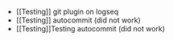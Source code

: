 - [[Testing]] git plugin on logseq
- [[Testing]] autocommit (did not work)
- [[Testing]]Testing autocommit (did not work)